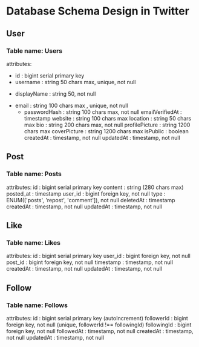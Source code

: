# **Database Schema Design in Twitter**

## User
### Table name: Users
  attributes: 
  * id : bigint serial primary key 
* username : string 50 chars max, unique, not null
+ displayName : string 50, not null
- email : string 100 chars max , unique, not null
    + passwordHash : string 100 chars max, not null
    emailVerifiedAt : timestamp
    website : string 100 chars max
    location : string 50 chars max
    bio : string 200 chars max, not null
    profilePicture : string 1200 chars max
    coverPicture : string 1200 chars max
    isPublic : boolean
    createdAt : timestamp, not null
    updatedAt : timestamp, not null

## Post
### Table name: Posts
  attributes:
    id : bigint serial primary key
    content : string (280 chars max)
    posted_at : timestamp
    user_id : bigint foreign key, not null
    type : ENUM(['posts', 'repost', 'comment']), not null
    deletedAt : timestamp
    createdAt : timestamp, not null
    updatedAt : timestamp, not null

## Like
### Table name: Likes
  attributes:
    id : bigint serial primary key
    user_id : bigint foreign key, not null
    post_id : bigint foreign key, not null
    timestamp : timestamp, not null
    createdAt : timestamp, not null
    updatedAt : timestamp, not null

## Follow
### Table name: Follows
  attributes:
    id :  bigint serial primary key (autoIncrement)
    followerId :  bigint foreign key, not null (unique, followerId !== followingId)
    followingId :  bigint foreign key, not null
    followedAt : timestamp, not null
    createdAt : timestamp, not null
    updatedAt : timestamp, not null
    
